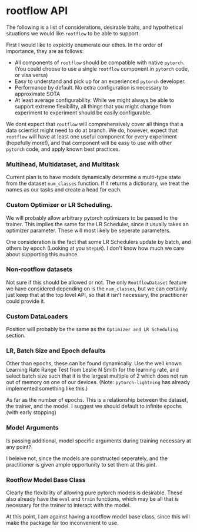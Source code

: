 # rootflow API
The following is a list of considerations, desirable traits, and hypothetical situations we would like `rootflow` to be able to support.

First I would like to expicitly enumerate our ethos. In the order of importance, they are as follows:
- All components of `rootflow` should be compatible with native `pytorch`. (You could choose to use a single `rootflow` component in `pytorch` code, or visa versa)
- Easy to understand and pick up for an experienced `pytorch` developer.
- Performance by default. No extra configuration is necessary to approximate SOTA
- At least average configurability. While we might always be able to support extreme flexibility, all things that you might change from experiment to experiment should be easily configurable.

We dont expect that `rootflow` will comprehensively cover all things that a data scientist might need to do at branch. We do, however, expect that `rootflow` will have at least one useful component for every experiment (hopefully more!), and that component will be easy to use with other `pytorch` code, and apply known best practices.

### Multihead, Multidataset, and Multitask
Current plan is to have models dynamically determine a multi-type state from the dataset `num_classes` function.
If it returns a dictionary, we treat the names as our tasks and create a head for each.

### Custom Optimizer or LR Scheduling.
We will probably allow arbitrary pytorch optimizers to be passed to the trainer.
This implies the same for the LR Scheduler, since it usually takes an optimizer parameter.
These will most likely be seperate parameters.

One consideration is the fact that some LR Schedulers update by batch, and others by epoch (Looking at you `StepLR`). I don't know how much we care about supporting this nuance.

### Non-rootflow datasets
Not sure if this should be allowed or not. The only `RootflowDataset` feature we have considered depending on is the `num_classes`, but we can certainly just keep that at the top level API, so that it isn't necessary, the practitioner could provide it.

### Custom DataLoaders
Position will probably be the same as the `Optimizer and LR Scheduling` section.

### LR, Batch Size and Epoch defaults
Other than epochs, these can be found dynamically. Use the well known Learning Rate Range Test from Leslie N Smith for the learning rate, and select batch size such that it is the largest multiple of 2 which does not run out of memory on one of our devices. (Note: `pytorch-lightning` has already implemented something like this.)

As far as the number of epochs. This is a relationship between the dataset, the trainer, and the model. I suggest we should default to infinite epochs (with early stopping)

### Model Arguments
Is passing additional, model specific arguments during training necessary at any point?

I beleive not, since the models are constructed seperately, and the practitioner is given ample opportunity to set them at this pint.

### Rootflow Model Base Class
Clearly the flexibility of allowing pure pytorch models is desirable. These also already have the `eval` and `train` functions, which may be all that is necessary for the trainer to interact with the model.

At this point, I am against having a rootflow model base class, since this will make the package far too inconvenient to use.